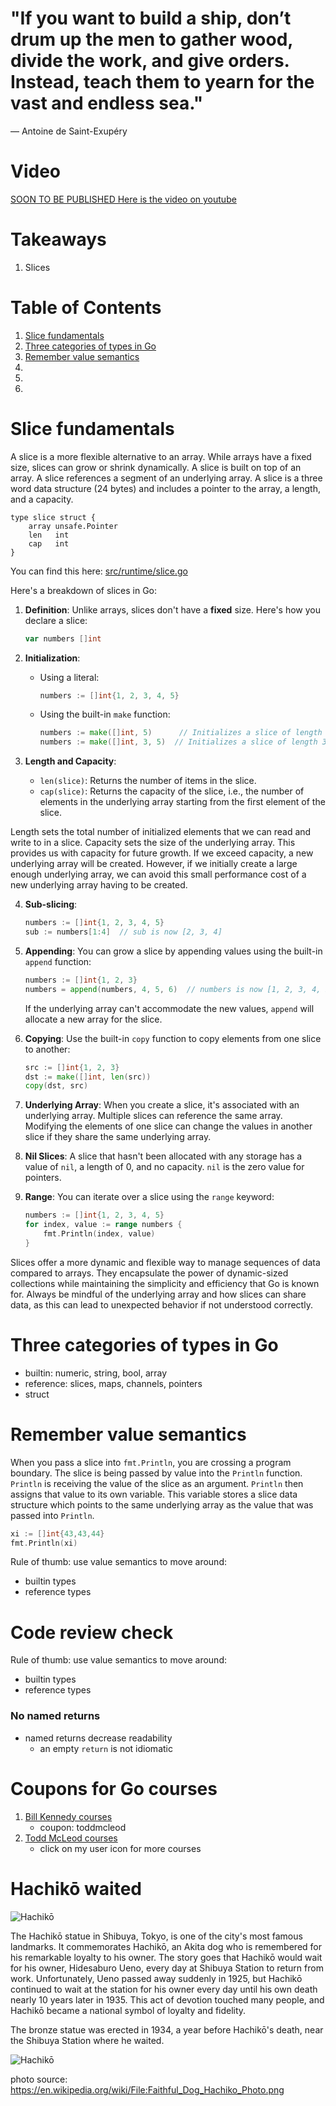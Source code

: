 # "If you want to build a ship, don’t drum up the men to gather wood, divide the work, and give orders. Instead, teach them to yearn for the vast and endless sea."
― Antoine de Saint-Exupéry

# Video
[SOON TO BE PUBLISHED Here is the video on youtube]()

# Takeaways
1. Slices

# Table of Contents

1. [Slice fundamentals](slice-fundamentals)
1. [Three categories of types in Go](three-categories-of-types-in-go)
1. [Remember value semantics](remember-value-semantics)
1. []()
1. []()
1. []()

# Slice fundamentals

A slice is a more flexible alternative to an array. While arrays have a fixed size, slices can grow or shrink dynamically. A slice is built on top of an array. A slice references a segment of an underlying array. A slice is a three word data structure (24 bytes) and includes a pointer to the array, a length, and a capacity.

```
type slice struct {
	array unsafe.Pointer
	len   int
	cap   int
}
```
You can find this here: 
[src/runtime/slice.go](https://cs.opensource.google/go/go/+/refs/tags/go1.21.1:src/runtime/slice.go)

Here's a breakdown of slices in Go:

1. **Definition**: Unlike arrays, slices don't have a **fixed** size. Here's how you declare a slice:
   ```go
   var numbers []int
   ```

2. **Initialization**:
   - Using a literal:
     ```go
     numbers := []int{1, 2, 3, 4, 5}
     ```
   - Using the built-in `make` function:
     ```go
     numbers := make([]int, 5)      // Initializes a slice of length 5 and capacity 5, with all values set to 0
     numbers := make([]int, 3, 5)  // Initializes a slice of length 3 and capacity 5, with the first three values set to 0
     ```

3. **Length and Capacity**:
   - `len(slice)`: Returns the number of items in the slice.
   - `cap(slice)`: Returns the capacity of the slice, i.e., the number of elements in the underlying array starting from the first element of the slice.

Length sets the total number of initialized elements that we can read and write to in a slice.
Capacity sets the size of the underlying array. This provides us with capacity for future growth. If we exceed capacity, a new underlying array will be created. However, if we initially create a large enough underlying array, we can avoid this small performance cost of a new underlying array having to be created.

4. **Sub-slicing**:
   ```go
   numbers := []int{1, 2, 3, 4, 5}
   sub := numbers[1:4]  // sub is now [2, 3, 4]
   ```

5. **Appending**:
   You can grow a slice by appending values using the built-in `append` function:
   ```go
   numbers := []int{1, 2, 3}
   numbers = append(numbers, 4, 5, 6)  // numbers is now [1, 2, 3, 4, 5, 6]
   ```

   If the underlying array can't accommodate the new values, `append` will allocate a new array for the slice.

6. **Copying**:
   Use the built-in `copy` function to copy elements from one slice to another:
   ```go
   src := []int{1, 2, 3}
   dst := make([]int, len(src))
   copy(dst, src)
   ```

7. **Underlying Array**:
   When you create a slice, it's associated with an underlying array. Multiple slices can reference the same array. Modifying the elements of one slice can change the values in another slice if they share the same underlying array.

8. **Nil Slices**:
   A slice that hasn't been allocated with any storage has a value of `nil`, a length of 0, and no capacity. `nil` is the zero value for pointers.

9. **Range**:
   You can iterate over a slice using the `range` keyword:
   ```go
   numbers := []int{1, 2, 3, 4, 5}
   for index, value := range numbers {
       fmt.Println(index, value)
   }
   ```

Slices offer a more dynamic and flexible way to manage sequences of data compared to arrays. They encapsulate the power of dynamic-sized collections while maintaining the simplicity and efficiency that Go is known for. Always be mindful of the underlying array and how slices can share data, as this can lead to unexpected behavior if not understood correctly.

# Three categories of types in Go
- builtin: numeric, string, bool, array
- reference: slices, maps, channels, pointers
- struct

# Remember value semantics
When you pass a slice into `fmt.Println`, you are crossing a program boundary. The slice is being passed by value into the `Println` function. `Println` is receiving the value of the slice as an argument. `Println` then assigns that value to its own variable. This variable stores a slice data structure which points to the same underlying array as the value that was passed into `Println`.
```go
xi := []int{43,43,44}
fmt.Println(xi)
```
Rule of thumb: use value semantics to move around:
- builtin types
- reference types

# Code review check
Rule of thumb: use value semantics to move around:
- builtin types
- reference types

### No named returns
- named returns decrease readability
    - an empty `return` is not idiomatic

# Coupons for Go courses
1. [Bill Kennedy courses](https://courses.ardanlabs.com/order?ct=670e0200-1823-4916-8ff5-b2438450e2ce)  
    - coupon: toddmcleod
2. [Todd McLeod courses](https://www.udemy.com/course/learn-how-to-code/?referralCode=BE659D12A78B2C0DFFB0)
    - click on my user icon for more courses

# Hachikō waited

![Hachikō](https://github.com/GoesToEleven/learn-to-code-go-version-03/blob/main/000-br-bk-go-tour/07-functions/image/hachiko.png)

The Hachikō statue in Shibuya, Tokyo, is one of the city's most famous landmarks. It commemorates Hachikō, an Akita dog who is remembered for his remarkable loyalty to his owner. The story goes that Hachikō would wait for his owner, Hidesaburo Ueno, every day at Shibuya Station to return from work. Unfortunately, Ueno passed away suddenly in 1925, but Hachikō continued to wait at the station for his owner every day until his own death nearly 10 years later in 1935. This act of devotion touched many people, and Hachikō became a national symbol of loyalty and fidelity.

The bronze statue was erected in 1934, a year before Hachikō's death, near the Shibuya Station where he waited. 

![Hachikō](https://github.com/GoesToEleven/learn-to-code-go-version-03/blob/main/000-br-bk-go-tour/07-functions/image/hachiko2.jpeg)

photo source: https://en.wikipedia.org/wiki/File:Faithful_Dog_Hachiko_Photo.png
